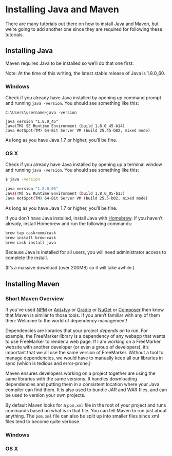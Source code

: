 # Installing Java and Maven

There are many tutorials out there on how to install Java and Maven, but we’re going to add another one since they are required for following these tutorials.

## Installing Java

Maven requires Java to be installed so we’ll do that one first.

Note: At the time of this writing, the latest stable release of Java is 1.8.0_60.

### Windows

Check if you already have Java installed by opening up command prompt and running `java -version`. You should see something like this:

```console
C:\Users\username>java -version

java version "1.8.0_45"
Java(TM) SE Runtime Environment (build 1.8.0_45-b14)
Java HotSpot(TM) 64-Bit Server VM (build 25.45-b02, mixed mode)
```

As long as you have Java 1.7 or higher, you’ll be fine.

### OS X

Check if you already have Java installed by opening up a terminal window and running `java -version`. You should see something like this:

```bash
$ java -version

java version "1.8.0_05"
Java(TM) SE Runtime Environment (build 1.8.0_05-b13)
Java HotSpot(TM) 64-Bit Server VM (build 25.5-b02, mixed mode)
```

As long as you have Java 1.7 or higher, you’ll be fine.

If you don’t have Java installed, install Java with [Homebrew](http://brew.sh/). If you haven’t already, install Homebrew and run the following commands:

```bash
brew tap caskroom/cask
brew install brew-cask
brew cask install java
```

Because Java is installed for all users, you will need administrator access to complete the install.

(It’s a massive download (over 200MB) so it will take awhile.)

## Installing Maven

### Short Maven Overview

If you’ve used [NPM](https://www.npmjs.com/) or [Ant+Ivy](http://ant.apache.org/ivy/) or [Gradle](https://gradle.org/) or [NuGet](https://www.nuget.org/) or [Composer](https://getcomposer.org/) then know that Maven is similar to those tools. If you aren’t familiar with any of them then: Welcome to the world of dependency management!

Dependencies are libraries that your project *depends on* to run. For example, the FreeMarker library is a dependency of any webapp that wants to use FreeMarker to render a web page. If I am working on a FreeMarker website with another developer (or even a group of developers), it’s important that we all use the same version of FreeMarker. Without a tool to manage dependencies, we would have to manually keep all our libraries in sync (which is tedious and error-prone.)

Maven ensures developers working on a project together are using the same libraries with the same versions. It handles downloading dependencies and putting them in a consistent location where your Java compiler can find them. It is also used to bundle JAR and WAR files, and can be used to version your own projects.

By default Maven looks for a `pom.xml` file in the root of your project and runs commands based on what is in that file. You can tell Maven to run just about anything. The `pom.xml` file can also be split up into smaller files since xml files tend to become quite verbose.

### Windows

### OS X

